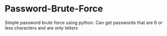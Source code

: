# Password-Brute-Force
Simple password brute force using python. Can get passwords that are 6 or less characters and are only letters
